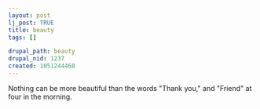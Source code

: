 ```yaml
--- 
layout: post
lj_post: TRUE
title: beauty
tags: []

drupal_path: beauty
drupal_nid: 1237
created: 1051244460
---
```

Nothing can be more beautiful than the words "Thank you," and "Friend" at four in the morning.

